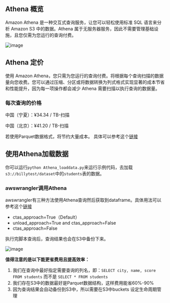 ## Athena 概览

Amazon Athena 是一种交互式查询服务，让您可以轻松使用标准 SQL 语言来分析 Amazon S3 中的数据。Athena 属于无服务器服务，因此不需要管理基础设施，且您仅需为您运行的查询付费。

![image](https://user-images.githubusercontent.com/17400718/206954978-312dc600-a4ea-4e2b-8efd-71515b90fc11.png)


## Athena 定价

使用 Amazon Athena，您只需为您运行的查询付费。将根据每个查询扫描的数据量向您收费。您可以通过压缩、分区或将数据转换为列式格式实现显著的成本节省和性能提升，因为每一项操作都会减少 Athena 需要扫描以执行查询的数据量。

### 每次查询的价格

中国（宁夏）：¥34.34 / TB-扫描

中国（北京）：¥41.20 / TB-扫描

若使用Parquet数据格式，将节约大量成本。 具体可以参考这个[链接](https://www.amazonaws.cn/athena/pricing/)

## 使用Athena加载数据

你可以运行`python Athena_loaddata.py`来运行示例代码，去加载`s3://billytest/dataset`中的`students`表的数据。

### awswrangler调用Athena

awswrangler有三种方法使用Athena查询然后获取到dataframe。具体用法可以参考这个[链接](https://aws-sdk-pandas.readthedocs.io/en/stable/tutorials/006%20-%20Amazon%20Athena.html)

- ctas_approach=True（Default）
- unload_approach=True and ctas_approach=False
- ctas_approach=False

执行完脚本查询后，查询结果也会在S3中备份下来。

![image](https://user-images.githubusercontent.com/17400718/206955007-a3fe4f33-b3bf-457f-a6d3-88042c3b7810.png)


**值得注意的是以下能更省费用且提高效率：** 

1. 我们在查询中最好指定需要查询的列名，即：`SELECT city, name, score FROM students` 而不是 `SELECT * FROM students`
2. 我们存在S3中的数据最好是Parquet数据结构，这样费用能省60%-90%
3. 因为查询结果会自动备份到S3中，所以需要在S3中buckets 设定生命周期管理
